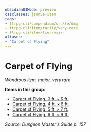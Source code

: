 ```yaml
---
obsidianUIMode: preview
cssclasses: json5e-item
tags:
- ttrpg-cli/compendium/src/5e/dmg
- ttrpg-cli/item/rarity/very-rare
- ttrpg-cli/item/tier/major
aliases: 
- "Carpet of Flying"
---
```

# Carpet of Flying
*Wondrous item, major, very rare*  



**Items in this group:**

- [Carpet of Flying, 3 ft. × 5 ft.](3-Mechanics/CLI/items/carpet-of-flying-3-ft-5-ft.md)
- [Carpet of Flying, 4 ft. × 6 ft.](3-Mechanics/CLI/items/carpet-of-flying-4-ft-6-ft.md)
- [Carpet of Flying, 5 ft. × 7 ft.](3-Mechanics/CLI/items/carpet-of-flying-5-ft-7-ft.md)
- [Carpet of Flying, 6 ft. × 9 ft.](3-Mechanics/CLI/items/carpet-of-flying-6-ft-9-ft.md)

*Source: Dungeon Master's Guide p. 157*